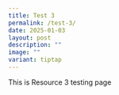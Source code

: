 ```yaml
---
title: Test 3
permalink: /test-3/
date: 2025-01-03
layout: post
description: ""
image: ""
variant: tiptap
---
```

<p>This is Resource 3 testing page</p>